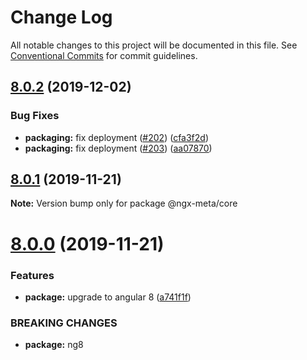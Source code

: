 # Change Log

All notable changes to this project will be documented in this file.
See [Conventional Commits](https://conventionalcommits.org) for commit guidelines.

## [8.0.2](https://github.com/fulls1z3/ngx-meta/compare/v8.0.1...v8.0.2) (2019-12-02)


### Bug Fixes

* **packaging:** fix deployment ([#202](https://github.com/fulls1z3/ngx-meta/issues/202)) ([cfa3f2d](https://github.com/fulls1z3/ngx-meta/commit/cfa3f2dbf856555f00229aa2a8a9a24a169925e2))
* **packaging:** fix deployment ([#203](https://github.com/fulls1z3/ngx-meta/issues/203)) ([aa07870](https://github.com/fulls1z3/ngx-meta/commit/aa07870278be72fdfa7a2c4aa451c67223735f18))





## [8.0.1](https://github.com/fulls1z3/ngx-meta/compare/v8.0.0...v8.0.1) (2019-11-21)

**Note:** Version bump only for package @ngx-meta/core

# [8.0.0](https://github.com/fulls1z3/ngx-meta/compare/v7.0.10...v8.0.0) (2019-11-21)

### Features

- **package:** upgrade to angular 8 ([a741f1f](https://github.com/fulls1z3/ngx-meta/commit/a741f1f83684237a6b2fad596f7fe7a56c02182c))

### BREAKING CHANGES

- **package:** ng8
